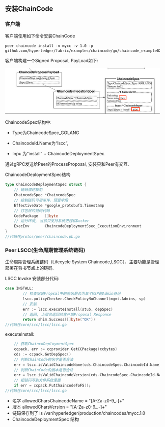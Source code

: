 ## 安装ChainCode

### 客户端

客户端使用如下命令安装ChainCode

```shell
peer chaincode install -n mycc -v 1.0 -p github.com/hyperledger/fabric/examples/chaincode/go/chaincode_example02
```

客户端构建一个Signed Proposal, PayLoad如下:

![](_images/sp_install_cc.png)

ChaincodeSpec结构中:

- Type为ChaincodeSpec_GOLANG

- ChaincodeId.Name为“lscc”, 

- Inpu 为“install” + ChaincodeDeploymentSpec. 

通过gRPC发送给Peer的ProcessProposal, 安装只和Peer有交互.

ChaincodeDeploymentSpec结构:

```go
type ChaincodeDeploymentSpec struct {    
    // 链码描述规范    
    ChaincodeSpec *ChaincodeSpec    
    // 控制链码可用事件，预留字段    
    EffectiveDate *google_protobuf1.Timestamp    
    // 打包好的链码代码    
    CodePackage   []byte    
    // 运行环境, 当前只支持系统进程和Docker    
    ExecEnv       ChaincodeDeploymentSpec_ExecutionEnvironment
}
//代码在protos/peer/chaincode.pb.go
```

### Peer LSCC(生命周期管理系统链码)

生命周期管理系统链码（Lifecycle System Chaincode,LSCC），主要功能是管理部署在背书节点上的链码.

LSCC Invoke 安装部分代码:

```go
case INSTALL:
		// 检查安装Propsal中的签名是否为某个MSP的Admin身份
		lscc.policyChecker.CheckPolicyNoChannel(mgmt.Admins, sp)
		// 安装
		err := lscc.executeInstall(stub, depSpec)
		// 返回, 上层会返回给客户端Proposal Response
		return shim.Success([]byte("OK"))
//代码在core/scc/lscc/lscc.go
```

executeInstall:

```go
	// 获取ChaincoDeploymentSpec
    ccpack, err := ccprovider.GetCCPackage(ccbytes)
	cds := ccpack.GetDepSpec()
	// 判断ChainCode的名字是否合法
	err = lscc.isValidChaincodeName(cds.ChaincodeSpec.ChaincodeId.Name)
	// 判断ChainCode的版本是否合法
	err = lscc.isValidChaincodeVersion(cds.ChaincodeSpec.ChaincodeId.Name, 			cds.ChaincodeSpec.ChaincodeId.Version)
	// 把链码写到文件系统里面
	if err = ccpack.PutChaincodeToFS();
//代码在core/scc/lscc/lscc.go
```

- 名字 allowedCharsChaincodeName = "[A-Za-z0-9_-]+"
- 版本 allowedCharsVersion       = "[A-Za-z0-9_.-]+"
- 链码保存到了 ls /var/hyperledger/production/chaincodes/mycc.1.0
- ChaincodeDeploymentSpec 结构



